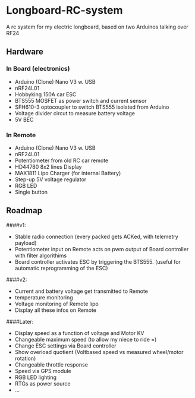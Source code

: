 Longboard-RC-system
===================

A rc system for my electric longboard, based on two Arduinos talking over RF24

Hardware
--------

### In Board (electronics)
- Arduino (Clone) Nano V3 w. USB 
- nRF24L01
- Hobbyking 150A car ESC
- BTS555 MOSFET as power switch and current sensor
- SFH610-3 optocoupler to switch BTS555 isolated from Arduino
- Voltage divider circut to measure battery voltage
- 5V BEC

### In Remote 
- Arduino (Clone) Nano V3 w. USB 
- nRF24L01
- Potentiometer from old RC car remote
- HD44780 8x2 lines Display
- MAX1811 Lipo Charger (for internal Battery)
- Step-up 5V voltage regulator 
- RGB LED
- Single button

Roadmap
-------

####v1:
- Stable radio connection (every packed gets ACKed, with telemetry payload)
- Potentiometer input on Remote acts on pwm output of Board controller with filter algorithims
- Board controller activates ESC by triggering the BTS555. (useful for automatic reprogramming of the ESC) 

####v2:
- Current and battery voltage get transmitted to Remote 
- temperature monitoring
- Voltage monitoring of Remote lipo
- Display all these infos on Remote

####Later: 
- Display speed as a function of voltage and Motor KV
- Changeable maximum speed (to allow my niece to ride =) 
- Change ESC settings via Board controller 
- Show overload quotient (Voltbased speed vs measured wheel/motor rotation)
- Changeable throttle response
- Speed via GPS module
- RGB LED lighting
- RTGs as power source
- ...


